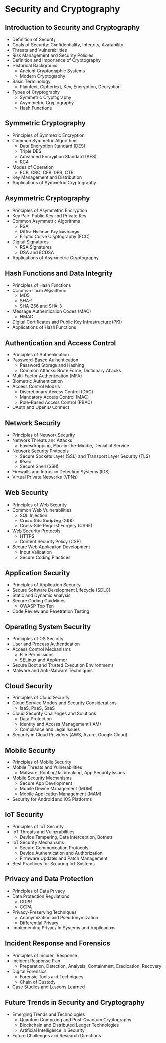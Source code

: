# Security and Cryptography

## Introduction to Security and Cryptography
- Definition of Security
- Goals of Security: Confidentiality, Integrity, Availability
- Threats and Vulnerabilities
- Risk Management and Security Policies
- Definition and Importance of Cryptography
- Historical Background
  - Ancient Cryptographic Systems
  - Modern Cryptography
- Basic Terminology
  - Plaintext, Ciphertext, Key, Encryption, Decryption
- Types of Cryptography
  - Symmetric Cryptography
  - Asymmetric Cryptography
  - Hash Functions

## Symmetric Cryptography
- Principles of Symmetric Encryption
- Common Symmetric Algorithms
  - Data Encryption Standard (DES)
  - Triple DES
  - Advanced Encryption Standard (AES)
  - RC4
- Modes of Operation
  - ECB, CBC, CFB, OFB, CTR
- Key Management and Distribution
- Applications of Symmetric Cryptography

## Asymmetric Cryptography
- Principles of Asymmetric Encryption
- Key Pair: Public Key and Private Key
- Common Asymmetric Algorithms
  - RSA
  - Diffie-Hellman Key Exchange
  - Elliptic Curve Cryptography (ECC)
- Digital Signatures
  - RSA Signatures
  - DSA and ECDSA
- Applications of Asymmetric Cryptography

## Hash Functions and Data Integrity
- Principles of Hash Functions
- Common Hash Algorithms
  - MD5
  - SHA-1
  - SHA-256 and SHA-3
- Message Authentication Codes (MAC)
  - HMAC
- Digital Certificates and Public Key Infrastructure (PKI)
- Applications of Hash Functions

## Authentication and Access Control
- Principles of Authentication
- Password-Based Authentication
  - Password Storage and Hashing
  - Common Attacks: Brute Force, Dictionary Attacks
- Multi-Factor Authentication (MFA)
- Biometric Authentication
- Access Control Models
  - Discretionary Access Control (DAC)
  - Mandatory Access Control (MAC)
  - Role-Based Access Control (RBAC)
- OAuth and OpenID Connect

## Network Security
- Principles of Network Security
- Network Threats and Attacks
  - Eavesdropping, Man-in-the-Middle, Denial of Service
- Network Security Protocols
  - Secure Sockets Layer (SSL) and Transport Layer Security (TLS)
  - IPsec
  - Secure Shell (SSH)
- Firewalls and Intrusion Detection Systems (IDS)
- Virtual Private Networks (VPNs)

## Web Security
- Principles of Web Security
- Common Web Vulnerabilities
  - SQL Injection
  - Cross-Site Scripting (XSS)
  - Cross-Site Request Forgery (CSRF)
- Web Security Protocols
  - HTTPS
  - Content Security Policy (CSP)
- Secure Web Application Development
  - Input Validation
  - Secure Coding Practices

## Application Security
- Principles of Application Security
- Secure Software Development Lifecycle (SDLC)
- Static and Dynamic Analysis
- Secure Coding Guidelines
  - OWASP Top Ten
- Code Review and Penetration Testing

## Operating System Security
- Principles of OS Security
- User and Process Authentication
- Access Control Mechanisms
  - File Permissions
  - SELinux and AppArmor
- Secure Boot and Trusted Execution Environments
- Malware and Anti-Malware Techniques

## Cloud Security
- Principles of Cloud Security
- Cloud Service Models and Security Considerations
  - IaaS, PaaS, SaaS
- Cloud Security Challenges and Solutions
  - Data Protection
  - Identity and Access Management (IAM)
  - Compliance and Legal Issues
- Security in Cloud Providers (AWS, Azure, Google Cloud)

## Mobile Security
- Principles of Mobile Security
- Mobile Threats and Vulnerabilities
  - Malware, Rooting/Jailbreaking, App Security Issues
- Mobile Security Mechanisms
  - Secure App Development
  - Mobile Device Management (MDM)
  - Mobile Application Management (MAM)
- Security for Android and iOS Platforms

## IoT Security
- Principles of IoT Security
- IoT Threats and Vulnerabilities
  - Device Tampering, Data Interception, Botnets
- IoT Security Mechanisms
  - Secure Communication Protocols
  - Device Authentication and Authorization
  - Firmware Updates and Patch Management
- Best Practices for Securing IoT Systems

## Privacy and Data Protection
- Principles of Data Privacy
- Data Protection Regulations
  - GDPR
  - CCPA
- Privacy-Preserving Techniques
  - Anonymization and Pseudonymization
  - Differential Privacy
- Implementing Privacy in Systems and Applications

## Incident Response and Forensics
- Principles of Incident Response
- Incident Response Plan
  - Preparation, Detection, Analysis, Containment, Eradication, Recovery
- Digital Forensics
  - Forensic Tools and Techniques
  - Chain of Custody
- Case Studies and Lessons Learned

## Future Trends in Security and Cryptography
- Emerging Trends and Technologies
  - Quantum Computing and Post-Quantum Cryptography
  - Blockchain and Distributed Ledger Technologies
  - Artificial Intelligence in Security
- Future Challenges and Research Directions
